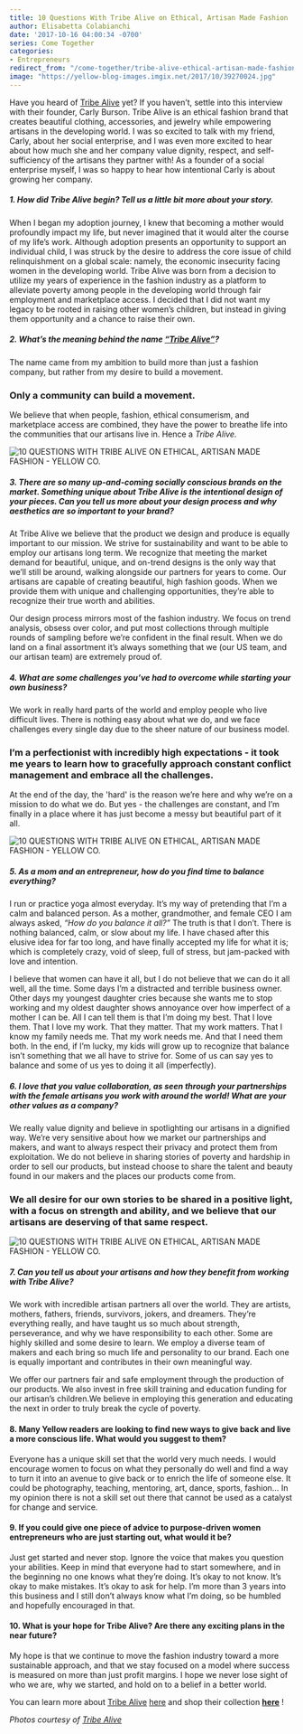 ```yaml
---
title: 10 Questions With Tribe Alive on Ethical, Artisan Made Fashion
author: Elisabetta Colabianchi
date: '2017-10-16 04:00:34 -0700'
series: Come Together
categories:
- Entrepreneurs
redirect_from: "/come-together/tribe-alive-ethical-artisan-made-fashion/"
image: "https://yellow-blog-images.imgix.net/2017/10/39270024.jpg"
---
```


Have you heard of [Tribe Alive](https://tribealive.com/) yet? If you haven’t,
settle into this interview with their founder, Carly Burson. Tribe Alive is an
ethical fashion brand that creates beautiful clothing, accessories, and jewelry
while empowering artisans in the developing world. I was so excited to talk with
my friend, Carly, about her social enterprise, and I was even more excited to
hear about how much she and her company value dignity, respect, and
self-sufficiency of the artisans they partner with! As a founder of a social
enterprise myself, I was so happy to hear how intentional Carly is about growing
her company.

##### 1\. How did Tribe Alive begin? Tell us a little bit more about your story.

When I began my adoption journey, I knew that becoming a mother would profoundly
impact my life, but never imagined that it would alter the course of my life’s
work. Although adoption presents an opportunity to support an individual child,
I was struck by the desire to address the core issue of child relinquishment on
a global scale: namely, the economic insecurity facing women in the developing
world. Tribe Alive was born from a decision to utilize my years of experience in
the fashion industry as a platform to alleviate poverty among people in the
developing world through fair employment and marketplace access. I decided that
I did not want my legacy to be rooted in raising other women’s children, but
instead in giving them opportunity and a chance to raise their own.

##### 2\. What’s the meaning behind the name [“Tribe Alive”](https://tribealive.com/)?

The name came from my ambition to build more than just a fashion company, but
rather from my desire to build a movement.

### Only a community can build a movement.

We believe that when people, fashion, ethical consumerism, and marketplace
access are combined, they have the power to breathe life into the communities
that our artisans live in. Hence a _Tribe_ _Alive._

![10 QUESTIONS WITH TRIBE ALIVE ON ETHICAL, ARTISAN MADE FASHION - YELLOW CO.](https://yellow-blog-images.imgix.net/2017/10/39140020.jpg)

##### 3\. There are so many up-and-coming socially conscious brands on the market. Something unique about Tribe Alive is the intentional design of your pieces. Can you tell us more about your design process and why aesthetics are so important to your brand?

At Tribe Alive we believe that the product we design and produce is equally
important to our mission. We strive for sustainability and want to be able to
employ our artisans long term. We recognize that meeting the market demand for
beautiful, unique, and on-trend designs is the only way that we’ll still be
around, walking alongside our partners for years to come. Our artisans are
capable of creating beautiful, high fashion goods. When we provide them with
unique and challenging opportunities, they’re able to recognize their true worth
and abilities.

Our design process mirrors most of the fashion industry. We focus on trend
analysis, obsess over color, and put most collections through multiple rounds of
sampling before we’re confident in the final result. When we do land on a final
assortment it’s always something that we (our US team, and our artisan team) are
extremely proud of.

##### 4\. What are some challenges you’ve had to overcome while starting your own business?

We work in really hard parts of the world and employ people who live difficult
lives. There is nothing easy about what we do, and we face challenges every
single day due to the sheer nature of our business model.

### I’m a perfectionist with incredibly high expectations - it took me years to learn how to gracefully approach constant conflict management and embrace all the challenges.

At the end of the day, the 'hard' is the reason we’re here and why we’re on a
mission to do what we do. But yes - the challenges are constant, and I’m finally
in a place where it has just become a messy but beautiful part of it all.

![10 QUESTIONS WITH TRIBE ALIVE ON ETHICAL, ARTISAN MADE FASHION - YELLOW CO.](https://yellow-blog-images.imgix.net/2017/10/39100023.jpg)

##### 5\. As a mom and an entrepreneur, how do you find time to balance everything?

I run or practice yoga almost everyday. It’s my way of pretending that I’m a
calm and balanced person. As a mother, grandmother, and female CEO I am always
asked, _“How do you balance it all?”_ The truth is that I don’t. There is
nothing balanced, calm, or slow about my life. I have chased after this elusive
idea for far too long, and have finally accepted my life for what it is; which
is completely crazy, void of sleep, full of stress, but jam-packed with love and
intention.

I believe that women can have it all, but I do not believe that we can do it all
well, all the time. Some days I’m a distracted and terrible business owner.
Other days my youngest daughter cries because she wants me to stop working and
my oldest daughter shows annoyance over how imperfect of a mother I can be. All
I can tell them is that I’m doing my best. That I love them. That I love my
work. That they matter. That my work matters. That I know my family needs me.
That my work needs me. And that I need them both. In the end, if I’m lucky, my
kids will grow up to recognize that balance isn’t something that we all have to
strive for. Some of us can say yes to balance and some of us yes to doing it all
(imperfectly).

##### 6\. I love that you value collaboration, as seen through your partnerships with the female artisans you work with around the world! What are your other values as a company?

We really value dignity and believe in spotlighting our artisans in a dignified
way. We’re very sensitive about how we market our partnerships and makers, and
want to always respect their privacy and protect them from exploitation. We do
not believe in sharing stories of poverty and hardship in order to sell our
products, but instead choose to share the talent and beauty found in our makers
and the places our products come from.

### We all desire for our own stories to be shared in a positive light, with a focus on strength and ability, and we believe that our artisans are deserving of that same respect.

![10 QUESTIONS WITH TRIBE ALIVE ON ETHICAL, ARTISAN MADE FASHION - YELLOW CO.](https://yellow-blog-images.imgix.net/2017/10/39160037.jpg)

##### 7\. Can you tell us about your artisans and how they benefit from working with Tribe Alive?

We work with incredible artisan partners all over the world. They are artists,
mothers, fathers, friends, survivors, jokers, and dreamers. They’re everything
really, and have taught us so much about strength, perseverance, and why we have
responsibility to each other. Some are highly skilled and some desire to learn.
We employ a diverse team of makers and each bring so much life and personality
to our brand. Each one is equally important and contributes in their own
meaningful way.

We offer our partners fair and safe employment through the production of our
products. We also invest in free skill training and education funding for our
artisan’s children.We believe in employing this generation and educating the
next in order to truly break the cycle of poverty.

#### **8\. Many Yellow readers are looking to find new ways to give back and live a more conscious life. What would you suggest to them?**

Everyone has a unique skill set that the world very much needs. I would
encourage women to focus on what they personally do well and find a way to turn
it into an avenue to give back or to enrich the life of someone else. It could
be photography, teaching, mentoring, art, dance, sports, fashion… In my opinion
there is not a skill set out there that cannot be used as a catalyst for change
and service.

#### **9\. If you could give one piece of advice to purpose-driven women entrepreneurs who are just starting out, what would it be?**

Just get started and never stop. Ignore the voice that makes you question your
abilities. Keep in mind that everyone had to start somewhere, and in the
beginning no one knows what they’re doing. It’s okay to not know. It’s okay to
make mistakes. It’s okay to ask for help. I’m more than 3 years into this
business and I still don’t always know what I’m doing, so be humbled and
hopefully encouraged in that.

#### **10\. What is your hope for Tribe Alive? Are there any exciting plans in the near future?**

My hope is that we continue to move the fashion industry toward a more
sustainable approach, and that we stay focused on a model where success is
measured on more than just profit margins. I hope we never lose sight of who we
are, why we started, and hold on to a belief in a better world.

You can learn more about [Tribe Alive](https://tribealive.com/)
[here](https://tribealive.com/) and shop their collection
**[here](https://tribealive.com/shop)** !

_Photos courtesy of [Tribe Alive](https://tribealive.com/)_
